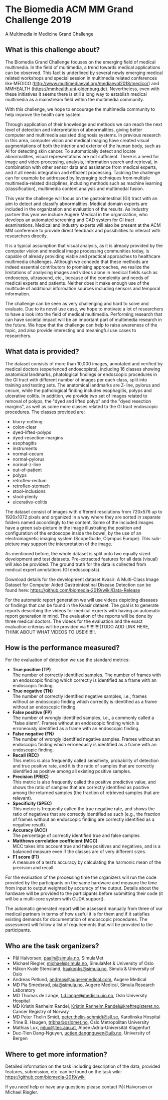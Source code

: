 # The Biomedia ACM MM Grand Challenge 2019
A Multimedia in Medicine Grand Challenge


## What is this challenge about?

The Biomedia Grand Challenge focuses on the emerging field of medical multimedia.
In the field of multimedia, a trend towards medical applications can be observed. This fact is underlined by several newly emerging medical related workshops and special session in multimedia related conferences like MEDICO (http://www.multimediaeval.org/mediaeval2018/medico/) and MMHEALTH (https://mmhealth.uni-oldenburg.de). Nevertheless, even with these initiatives it seems there is still a long way to establish medical multimedia as a mainstream field within the multimedia community.

With this challenge, we hope to encourage the multimedia community to help improve the health care system. 

Through application of their knowledge and methods we can reach the next level of detection and interpretation of abnormalities, giving better computer and multimedia assisted diagnosis systems. In previous research in this area, computer vision and medical imaging have created visual augmentations of both the interior and exterior of the human body, such as AI for detecting skin cancer. To automatically detect and locate abnormalities, visual representations are not sufficient. There is a need for image and video processing, analysis, information search and retrieval, in combination with other sensor data and assistance from medical experts, and it all needs integration and efficient processing. Tackling the challenge can for example be addressed by leveraging techniques from multiple multimedia-related disciplines, including methods such as machine learning (classification), multimedia content analysis and multimodal fusion. 

This year the challenge will focus on the gastrointestinal (GI) tract with an aim to detect and classify abnormalities. 
Medical domain experts are included in the organization and evaluation of the results. 
As industry partner this year we include Augere Medical in the organization, who develops an automated screening and CAD system for GI tract examinations. Medical and industry experts will also be present at the ACM MM conference to provide direct feedback and possibilities to interact with researchers directly.

It is a typical assumption that visual analysis, as it is already provided by the computer vision and medical image processing communities today, is capable of already providing viable and practical approaches to healthcare multimedia challenges. Although we concede that these methods are indeed essential contributors to promising approaches, we realize the limitations of analysing images and videos alone in medical fields such as endoscopy, ultrasound, etc., because of the complexity and needs of medical experts and patients. Neither does it make enough use of the multitude of additional information sources including sensors and temporal information.

The challenge can be seen as very challenging and hard to solve and evaluate. Due to its novel use case, we hope to motivate a lot of researchers to have a look into the field of medical multimedia. Performing research that can have societal impact will be an important part of multimedia research in the future. We hope that the challenge can help to raise awareness of the topic, and also provide interesting and meaningful use cases to researchers.


## What data is provided?

The dataset consists of more than 10,000 images, annotated and
verified by medical doctors (experienced endoscopists), including
16 classes showing anatomical landmarks, phatological findings or
endoscopic procedures in the GI tract with different number of images per each class, 
split into training and testing sets. The anatomical landmarks are
Z-line, pylorus and cecum, while the pathological finding includes
esophagitis, polyps and ulcerative colitis. In addition, we provide
two set of images related to removal of polyps, the "dyed and lifted
polyp" and the "dyed resection margins", as well as some more classes related to the GI tract endoscopic procedures.
The classes provided are:
* blurry-nothing
* colon-clear
* dyed-lifted-polyps
* dyed-resection-margins
* esophagitis
* instruments
* normal-cecum
* normal-pylorus
* normal-z-line
* out-of-patient
* polyps
* retroflex-rectum
* retroflex-stomach
* stool-inclusions
* stool-plenty
* ulcerative-colitis

The dataset consist of
images with different resolutions from 720x576 up to 1920x1072
pixels and organized in a way where they are sorted in separate
folders named accordingly to the content. Some of the included
images have a green sub-picture in the image illustrating the
position and configuration of the endoscope inside the bowel, by
the use of an electromagnetic imaging system (ScopeGuide, Olympus
Europe). This sub-picture may support the interpretation of the image.

As mentioned before, the whole dataset is split onto two equally sized development and test datasets.
Pre-extracted features for all data (visual) will also be provided.
The ground truth for the data is collected from medical expert annotations (GI endoscopists).

Download details for the development dataset Kvasir: A Multi-Class Image Dataset for Computer Aided Gastrointestinal Disease Detection can be found here: https://github.com/biomedia-2019/wiki/Data-Release

For the automatic report generation we will use videos depicting diseases or findings that can be found in the 
Kvasir dataset. The goal is to generate reports describing the videos for medical experts with having an automatic report generation in mind. The evaluation of the reports will be done by three medical doctors.
The videos for the evaluation and the exact evaluation criterias will be provided via !!!!!!!!!!(TODO ADD LINK HERE, THINK ABOUT WHAT VIDEOS TO USE)!!!!!!!.


## How is the performance measured?

For the evaluation of detection we use the standard metrics:

* **True positive (TP)**<br>The number of correctly identified samples. The number of frames with an endoscopic finding which correctly is identified as a frame with an endoscopic finding.
* **True negative (TN)**<br>The number of correctly identified negative samples, i.e., frames without an endoscopic finding which correctly is identified as a frame without an endoscopic finding.
* **False positive (FP)**<br>The number of wrongly identified samples, i.e., a commonly called a "false alarm". Frames without an endoscopic finding which is erroneously identified as a frame with an endoscopic finding.
* **False negative (FN)**<br>The number of wrongly identified negative samples. Frames without an endoscopic finding which erroneously is identified as a frame with an endoscopic finding.
* **Recall (REC)**<br>This metric is also frequently called sensitivity, probability of detection and true positive rate, and it is the ratio of samples that are correctly identified as positive among all existing positive samples.
* **Precision (PREC)**<br>This metric is also frequently called the positive predictive value, and shows the ratio of samples that are correctly identified as positive among the returned samples (the fraction of retrieved samples that are relevant).
* **Specificity (SPEC)**<br>This metric is frequently called the true negative rate, and shows the ratio of negatives that are correctly identified as such (e.g., the fraction of frames without an endoscopic finding are correctly identified as a negative result).
* **Accuracy (ACC)**<br>The percentage of correctly identified true and false samples.
* **Matthews correlation coefficient (MCC)**<br>MCC takes into account true and false positives and negatives, and is a balanced measure even if the classes are of very different sizes.
* **F1 score (F1)**<br>A measure of a test’s accuracy by calculating the harmonic mean of the precision and recall.

For the evaluation of the processing time the organizers will run the code provided by the participants on the same 
hardware and measure the time from input to output weighted by accuracy of the output. 
Details about the hardware will be provided to the participants before submitting their code 
(it will be a multi-core system with CUDA support).

The automatic generated report will be assessed manually from three of our medical partners in terms of how 
useful it is for them and if it satisfies existing demands for documentation of endoscopic procedures. 
The assessment will follow a list of requirements that will be provided to the participants.


## Who are the task organizers?
* Pål Halvorsen, paalh@simula.no, SimulaMet
* Michael Riegler, michael@simula.no, SimulaMet & University of Oslo
* Håkon Kvale Stensland, haakonks@simula.no, Simula & University of Oslo
* Andreas Petlund, andreas@augeremedical.com, Augere Medical
* MD Pia Smedsrud, pia@simula.no, Augere Medical, Simula Research Laboratory
* MD Thomas de Lange, t.d.lange@medisin.uio.no, Oslo University Hospital
* MD Kristin Ranheim Randel, Kristin.Ranheim.Randel@kreftregisteret.no, Cancer Registry of Norway
* MD Peter Thelin Smidt, peter.thelin-schmidt@sll.se, Karolinska Hospital
* Trine B. Haugen, tribha@oslomet.no, Oslo Metropolitan University
* Mathias Lux, mlux@itec.aau.at, Alpen-Adria-Universität Klagenfurt
* Duc-Tien Dang-Nguyen, uctien.dangnguyen@uib.no, University of Bergen


## Where to get more information?
Detailed information on the task including description of the data, provided features, submission, etc. 
can be found on the task wiki: https://github.com/biomedia-2019/wiki

If you need help or have any questions please contact Pål Halvorsen or Michael Riegler.
